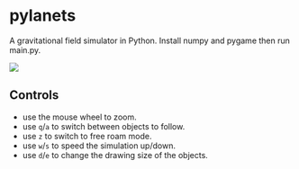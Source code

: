 # pylanets

A gravitational field simulator in Python. Install numpy and pygame then run main.py.

![](eg.gif)

## Controls

- use the mouse wheel to zoom.
- use `q`/`a` to switch between objects to follow.
- use `z` to switch to free roam mode.
- use `w`/`s` to speed the simulation up/down.
- use `d`/`e` to change the drawing size of the objects.
